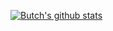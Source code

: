 [![Butch's github stats](https://github-readme-stats.vercel.app/api?username=butchwarns&theme=blue-green)]()
